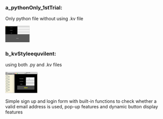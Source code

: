 <TableOfContents>

### a_pythonOnly_1stTrial:

Only python file without using .kv file

<img src='/a_pythonOnly_1stTrial/trial.png' height="15%" width="15%">

### b_kvStyleequvilent:

using both .py and .kv files

<img src='/b_kvStyleequvilent/out.gif' height="20%" width="20%">

Simple sign up and login form with built-in functions to check whether a valid email address is used, pop-up features and dynamic button display features
